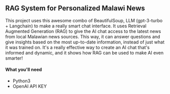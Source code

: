 ## RAG System for Personalized Malawi News
This project uses this awesome combo of BeautifulSoup, LLM (gpt-3-turbo + Langchain) to make a really smart chat interface. It uses Retrieval Augmented Generation (RAG) to give the AI chat access to the latest news from local Malawian news sources. This way, it can answer questions and give insights based on the most up-to-date information, instead of just what it was trained on. It's a really effective way to create an AI chat that's informed and dynamic, and it shows how RAG can be used to make AI even smarter!

#### What you'll need 
- Python3
- OpenAI API KEY 
